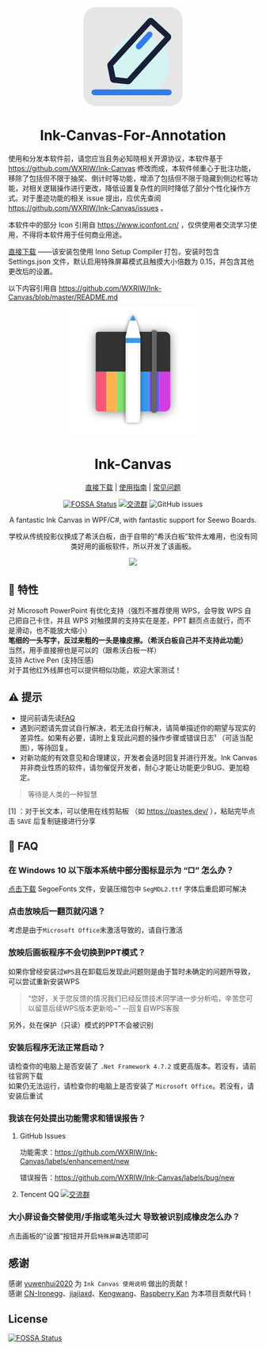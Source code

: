 <div align="center">

[![LOGO](Ink%20Canvas/Resources/Ink-Canvas-For-Annotation.png?raw=true "LOGO")](# "LOGO")

# Ink-Canvas-For-Annotation

</div>

使用和分发本软件前，请您应当且务必知晓相关开源协议，本软件基于 https://github.com/WXRIW/Ink-Canvas 修改而成，本软件倾重心于批注功能，移除了包括但不限于抽奖、倒计时等功能，增添了包括但不限于隐藏到侧边栏等功能，对相关逻辑操作进行更改，降低设置复杂性的同时降低了部分个性化操作方式。对于墨迹功能的相关 issue 提出，应优先查阅 https://github.com/WXRIW/Ink-Canvas/issues 。

本软件中的部分 Icon 引用自 https://www.iconfont.cn/ ，仅供使用者交流学习使用，不得将本软件用于任何商业用途。

[直接下载](https://github.com/ChangSakura/Ink-Canvas-For-Annotation/releases/latest "Latest Releases")
——该安装包使用 Inno Setup Compiler 打包，安装时包含 Settings.json 文件，默认启用特殊屏幕模式且触摸大小倍数为 0.15，并包含其他更改后的设置。

以下内容引用自 https://github.com/WXRIW/Ink-Canvas/blob/master/README.md

<div align="center">

[![LOGO](Ink%20Canvas/Resources/InkCanvas.png?raw=true "LOGO")](# "LOGO")


# Ink-Canvas

  [直接下载](https://github.com/WXRIW/Ink-Canvas/releases/latest "Latest Releases") | [使用指南](https://github.com/WXRIW/Ink-Canvas/blob/master/Manual.md "说明和指南") | [常见问题](https://github.com/WXRIW/Ink-Canvas#FAQ "FAQ")
  
[![FOSSA Status](https://app.fossa.com/api/projects/git%2Bgithub.com%2FWXRIW%2FInk-Canvas.svg?type=shield)](https://app.fossa.com/projects/git%2Bgithub.com%2FWXRIW%2FInk-Canvas?ref=badge_shield) [![交流群](https://img.shields.io/badge/-%E4%BA%A4%E6%B5%81%E7%BE%A4%20891915376-blue?style=flat&logo=TencentQQ)](https://jq.qq.com/?_wv=1027&k=NvlM1Rgg)  ![GitHub issues](https://img.shields.io/github/issues/WXRIW/Ink-Canvas?logo=github)


  
A fantastic Ink Canvas in WPF/C#, with fantastic support for Seewo Boards.

学校从传统投影仪换成了希沃白板，由于自带的“希沃白板”软件太难用，也没有同类好用的画板软件，所以开发了该画板。  

  [<img src="https://get.microsoft.com/images/zh-CN%20dark.svg" style="width: 200px;"/>](https://www.microsoft.com/store/apps/9NXJFDD97XJ3?cid=ghreadme)
</div>

## 🔧 特性
对 Microsoft PowerPoint 有优化支持（强烈不推荐使用 WPS，会导致 WPS 自己把自己卡住，并且 WPS 对触摸屏的支持实在是差，PPT 翻页点击就行，而不是滑动，也不能放大缩小）  
**笔细的一头写字，反过来粗的一头是橡皮擦。（希沃白板自己并不支持此功能）**  
当然，用手直接擦也是可以的（跟希沃白板一样）  
支持 Active Pen (支持压感)  
对于其他红外线屏也可以提供相似功能，欢迎大家测试！  

## ⚠️ 提示
- 提问前请先读[FAQ](https://github.com/WXRIW/Ink-Canvas#FAQ "FAQ")
- 遇到问题请先尝试自行解决，若无法自行解决，请简单描述你的期望与现实的差异性。如果有必要，请附上复现此问题的操作步骤或错误日志¹ （可适当配图），等待回复。
- 对新功能的有效意见和合理建议，开发者会适时回复并进行开发。Ink Canvas并非商业性质的软件，请勿催促开发者，耐心才能让功能更少BUG、更加稳定。

> 等待是人类的一种智慧

 [1] ：对于长文本，可以使用在线剪贴板 （如 https://pastes.dev/ ），粘贴完毕点击 `SAVE` 后复制链接进行分享
 
## 📗 FAQ
### 在 Windows 10 以下版本系统中部分图标显示为 “□” 怎么办？
[点击下载](https://aka.ms/SegoeFonts "SegoeFonts") SegoeFonts 文件，安装压缩包中 `SegMDL2.ttf` 字体后重启即可解决

### 点击放映后一翻页就闪退？
考虑是由于`Microsoft Office`未激活导致的，请自行激活

### 放映后画板程序不会切换到PPT模式？
如果你曾经安装过`WPS`且在卸载后发现此问题则是由于暂时未确定的问题所导致，可以尝试重新安装WPS
> “您好，关于您反馈的情况我们已经反馈技术同学进一步分析哈，辛苦您可以留意后续WPS版本更新哈~” --回复自WPS客服

另外，处在保护（只读）模式的PPT不会被识别

### **安装后**程序无法正常启动？
请检查你的电脑上是否安装了 `.Net Framework 4.7.2` 或更高版本。若没有，请前往官网下载  
如果仍无法运行，请检查你的电脑上是否安装了 `Microsoft Office`。若没有，请安装后重试

### 我该在何处提出功能需求和错误报告？

1. GitHub Issues

    功能需求：https://github.com/WXRIW/Ink-Canvas/labels/enhancement/new 

    错误报告：https://github.com/WXRIW/Ink-Canvas/labels/bug/new

2. Tencent QQ
    [![交流群](https://img.shields.io/badge/-%E4%BA%A4%E6%B5%81%E7%BE%A4%20891915376-blue?style=flat&logo=TencentQQ)](https://jq.qq.com/?_wv=1027&k=NvlM1Rgg) 

### 大小屏设备交替使用/手指或笔头过大 导致被识别成橡皮怎么办？
点击画板的“设置”按钮并开启`特殊屏幕`选项即可


## 感谢
感谢 [yuwenhui2020](https://github.com/yuwenhui2020) 为 `Ink Canvas 使用说明` 做出的贡献！  
感谢 [CN-Ironegg](https://github.com/CN-Ironegg)、[jiajiaxd](https://github.com/jiajiaxd)、[Kengwang](https://github.com/kengwang)、[Raspberry Kan](https://github.com/Raspberry-Monster) 为本项目贡献代码！  

## License
[![FOSSA Status](https://app.fossa.com/api/projects/git%2Bgithub.com%2FWXRIW%2FInk-Canvas.svg?type=large)](https://app.fossa.com/projects/git%2Bgithub.com%2FWXRIW%2FInk-Canvas?ref=badge_large)
